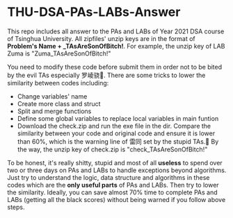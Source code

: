 # THU-DSA-PAs-LABs-Answer

This repo includes all answer to the PAs and LABs of Year 2021 DSA course of Tsinghua University. All zipfiles' unzip keys are in the format of  **Problem's Name + \_TAsAreSonOfBitch!**. For example, the unzip key of LAB Zuma is "Zuma_TAsAreSonOfBitch!" 

You need to modify these code before submit them in order not to be bited by the evil TAs especially 罗崚骁🧟. There are some tricks to lower the similarity between codes including:
+ Change variables' name
+ Create more class and struct
+ Split and merge functions
+ Define some global variables to replace local variables in main funtion
+ Download the check.zip and run the exe file in the dir. Compare the similarity between your code and original code and ensure it is lower than 60%, which is the warning line of 雷同 set by the stupid TAs.💩 By the way, the unzip key of check.zip is "check_TAsAreSonOfBitch!"

To be honest, it's really shitty, stupid and most of all **useless** to spend over two or three days on PAs and LABs to handle exceptions beyond algorithms. Just try to understand the logic, data structure and algorithms in these codes which are the **only useful parts** of PAs and LABs. Then try to lower the similarity. Ideally, you can save almost 70% time to complete PAs and LABs (getting all the black scores) without being warned if you follow above steps.
